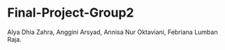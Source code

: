 # Final-Project-Group2
Alya Dhia Zahra, Anggini Arsyad, Annisa Nur Oktaviani, Febriana Lumban Raja.
